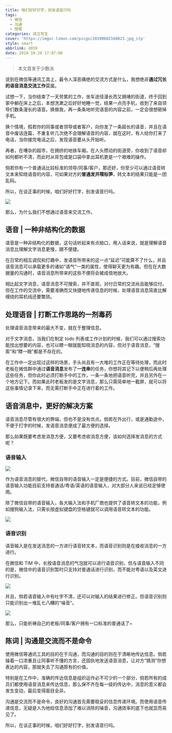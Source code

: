 ```yaml
---
title: 咱们好好打字，别发语音行吗
tags:
  - 微信
  - 沟通
  - 随笔
categories: 读立写生
cover: 'https://imgur.lzmun.com/picgo/20190602160823.jpg_itp'
style: smart
abbrlink: d859
date: 2018-10-28 17:07:08
---
```


> 本文首发于少数派

说到在微信等通讯工具上，最令人深恶痛绝的交流方式是什么，我想绝非**通过冗长的语音消息交流工作**莫属。

试想一下，当你结束了一天劳累的工作，坐车途径漫长而又拥堵的街道，终于回到家中躺在床上之后，本想洗漱之后好好地睡一觉，结果一点亮手机，收到了来自领导们数条漫长的语音。换做我，再一条条地听完语音的内容之前，一定会很想砸掉手机。

换个情境，假若你的同事或者领导或者客户，向你发了一条超长的语音，并且在语音中废话连篇，不重复听几次绝不会理解语音的内容，就在这时，有人给你打来了电话，当你接完电话之后，发现语音要从头开始听。

再者，在嘈杂的超市，在拥挤的地铁车厢，在人头攒动的街道旁，你收到了语音却如何都听不清，而此时从背包或是口袋中拿出耳机更是一个艰难的操作。

倘若你有一个普通话比较标准的领导/同事/客户，那还好，你至少可以通过语音转文本来知晓语音的内容，可如果对方的**普通发并噗标笋**，转文本的结果只能是一团乱码。

所以，在谈正事的时候，咱们好好打字，别发语音行吗。

![](https://imgur.lzmun.com/picgo/长篇语音.jpg)

那么，为什么我们不想通过语音来交流工作。

## 语音 | 一种非结构化的数据

语音是一种非结构化的数据，这句话听起来有点拗口，用人话来说，就是理解语音消息比理解文字消息更慢，跟不便捷。

在日常的相互调侃和打趣中，发语音所带来的这一点“延迟”可能算不了什么，并且语音消息可以承载更多的诸如“语气”一类的属性，使得聊天更为有趣。但在在大数据量的沟通时，语音消息所带来的这些不便将会被成倍地放大。

相比起文字消息，语音消息不可搜索，并不直观，对付日常的交流尚且能够应付。但在工作的交流中，需要准确而又快捷地传递信息的时候，处理语音消息简直比解缠绕的耳机线还要繁琐。

## 处理语音 | 打断工作思路的一剂毒药

处理语音消息带来的最大不变，就在于整理信息。

对于文字消息，当我们在制定 todo 列表或工作计划的时候，我们可以通过搜索功能找出想要的内容，也可以瞟一眼就能知晓消息的内容，但对于语音消息，“搜索”和“瞟一眼”都是不存在的。

在工作中一定出现过这样的场景，手头尚且有一大堆的工作正在等待处理，而此时老板在微信群中通过**语音消息**发布了**一连串**的任务，你想将其记下以便稍后再处理这些任务，但你此时必须打断手中的工作，一条一条地把语音听完，并且另外在一个地方记下。而如果此时老板发的是文字消息，那么只需简单地一截屏，就可以将这些事情记录下来，而无需打断手中正在进行着的工作。

## 语音消息中，更好的解决方案

语音消息尽管有很大的弊端，但也不是没有优点。倘若在外出行，或是通勤途中，不便于打字的时候，发语音消息便成了最方便的选择。

那么如果既要考虑发消息方便，又要考虑收消息方便，该如何选择发消息的方式呢？

### 语音输入

![](https://imgur.lzmun.com/picgo/语音输入.jpg)

作为语音消息的替代，微信自带的语音输入一定是便捷的方式。目前，微信自带的语音输入功能目前支持普通话/粤语/英语的语音输入，对大部分人来说已经足够使用。

除了微信自带的语音输入，各大输入法和手机厂商也提供了语音转文本的功能，例如搜狗输入法，只需长按虚拟键盘的空格键就可以调用语音转文本的功能。

![](https://imgur.lzmun.com/picgo/搜狗语音输入.jpg)

### 语音识别

语音输入是在发送消息的一方进行语音转文本，而语音识别则是在接收消息的一方进行。

在微信和 TIM 中，长按语音消息的气泡就可以进行语音识别，但与语音输入不同的是，微信中的语音识别暂时只支持对普通话进行识别，而不能对粤语以及英文进行识别。

![](https://imgur.lzmun.com/picgo/开启语音转文本功能.jpg)

并且，倘若语音输入中有吐字不清，还可以对输入的结果进行修正。但语音识别则只能识别出一堆乱七八糟的“噪音”。

![](https://imgur.lzmun.com/picgo/语音转文本乱码.jpg)

那么，只能祈祷自己的老板/同事/客户拥有一口标准的普通话了~

## 陈词 | 沟通是交流而不是命令

使用微信等通讯工具的目的在于沟通，而沟通的目的则在于清晰地传达信息。倘若操着一口浓重且让同事听不懂的方言，还固执地发送语音消息，让对方“猜测”你想表达的内容，那就失去了沟通原有的价值。

特别是在工作中，准确的传达信息是组织运作必不可少的一个部分，倘若所有的成员们都使用语音消息来传达信息，那么保不齐在每一级的传达中，消息的意义都会发生变动，最后变得面目全非。

沟通是交流而不是命令，良好的沟通首先需要稳妥的信息传递环境。而使用语音传递信息，无疑是人为地给信息添加了难以消除的噪音，沟通效率的底下也就显而易见了。

所以，在谈正事的时候，咱们好好打字，别发语音行吗。